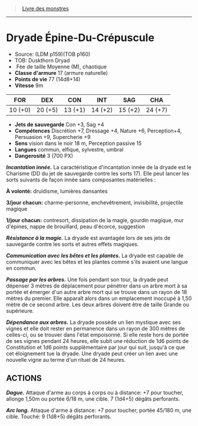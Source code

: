 ﻿> [Livre des monstres](tome_of_beasts.md)

---

# Dryade Épine-Du-Crépuscule

- Source: (LDM p159)(TOB p160)
- TOB: Duskthorn Dryad
-  Fée de taille Moyenne (M), chaotique
- **Classe d'armure** 17 (armure naturelle)
- **Points de vie** 77 (14d8+14)
- **Vitesse** 9m

|FOR|DEX|CON|INT|SAG|CHA|
|---|---|---|---|---|---|
|10 (+0)|20 (+5)|13 (+1)|14 (+2)|15 (+2)|24 (+7)|

- **Jets de sauvegarde** Con +3, Sag +4
- **Compétences** Discrétion +7, Dressage +4, Nature +6, Perception+4, Persuasion +9, Supercherie +9
- **Sens** vision dans le noir 18 m, Perception passive 15
- **Langues** commun, elfique, sylvestre, umbral
- **Dangerosité** 3 (700 PX)

**_Incantation innée._** La caractéristique d'incantation innée de la dryade est le Charisme (DD du jet de sauvegarde contre les sorts 17). Elle peut lancer les sorts suivants de façon innée sans composantes matérielles :

**À volonté:** druidisme, lumières dansantes

**3/jour chacun:** charme-personne, enchevêtrement, invisibilité, projectile magique

**1/jour chacun:** contresort, dissipation de la magie, gourdin magique, mur d'épines, nappe de brouillard, peau d'écorce, suggestion

**_Résistance à la magie._** La dryade est avantagée lors de ses jets de sauvegarde contre les sorts et autres effets magiques.

**_Communication avec les bêtes et les plantes._** La dryade est capable de communiquer avec les bêtes et les plantes comme s'ils avaient une langue en commun.

**_Passage par les arbres._** Une fois pendant son tour, la dryade peut dépenser 3 mètres de déplacement pour pénétrer dans un arbre mort à sa portée et émerger d'un autre arbre mort qui se trouve dans un rayon de 18 mètres du premier. Elle apparaît alors dans un emplacement inoccupé à 1,50 mètre de ce second arbre. Les deux arbres doivent être de taille Grande ou supérieure.

**_Dépendance aux arbres._** La dryade possède un lien mystique avec ses vignes et elle doit rester en permanence dans un rayon de 300 mètres de celles-ci, ou se trouver dans l'état empoisonné. Si elle reste hors de portée de ses vignes pendant 24 heures, elle subit une réduction de 1d6 points de Constitution et 1d6 points supplémentaire par jour qui suit, jusqu'à ce que cet éloignement tue la dryade. Une dryade peut créer un lien avec une nouvelle vigne au terme d'un rituel de 24 heures.

## ACTIONS

**_Dague._** Attaque d'arme au corps à corps ou à distance: +7 pour toucher, allonge 1,50m ou portée 6/18 m, une cible. 7 (1d4+5) dégâts perforants.

**_Arc long._** Attaque d'arme à distance: +7 pour toucher, portée 45/180 m, une cible. Touché: 9 (1d8+5) dégâts perforants.

